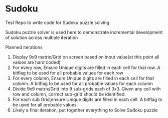 # Sudoku
Test Repo to write code for Sudoku puzzle solving

Sudoku puzzle solver is used here to demonstrate incremental development of solution across multiple iteration

Planned iterations
1. Display 9x9 matrix/Grid on screen based on input value(at this point all values are hard coded) 
2. For every row, Ensure Unique digits are filled in each cell for that row. A bitflag to be used for all probable values for each row
3. For every column, Ensure Unique digits are filled in each cell for that column. A bitflag to be used for all probable values for each column
4. Divide 9x9 matrix/Grid into 9 sub-grids each of 3x3. Given any cell with row and column, correct sub-grid should be identified.
5. For each sub Grid,ensure Unique digits are filled in each cell. A bitflag to be used for all probable values
6. Likely a final iteration, put together everything to Solve Sudoku puzzle
